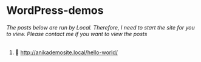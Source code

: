 # WordPress-demos
###### The posts below are run by Local. Therefore, I need to start the site for you to view. Please contact me if you want to view the posts
1. :link: http://anikademosite.local/hello-world/ 
